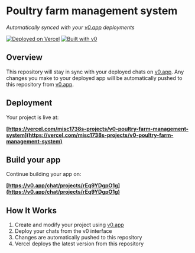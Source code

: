 # Poultry farm management system

*Automatically synced with your [v0.app](https://v0.app) deployments*

[![Deployed on Vercel](https://img.shields.io/badge/Deployed%20on-Vercel-black?style=for-the-badge&logo=vercel)](https://vercel.com/misc1738s-projects/v0-poultry-farm-management-system)
[![Built with v0](https://img.shields.io/badge/Built%20with-v0.app-black?style=for-the-badge)](https://v0.app/chat/projects/rEq9YDgpO1g)

## Overview

This repository will stay in sync with your deployed chats on [v0.app](https://v0.app).
Any changes you make to your deployed app will be automatically pushed to this repository from [v0.app](https://v0.app).

## Deployment

Your project is live at:

**[https://vercel.com/misc1738s-projects/v0-poultry-farm-management-system](https://vercel.com/misc1738s-projects/v0-poultry-farm-management-system)**

## Build your app

Continue building your app on:

**[https://v0.app/chat/projects/rEq9YDgpO1g](https://v0.app/chat/projects/rEq9YDgpO1g)**

## How It Works

1. Create and modify your project using [v0.app](https://v0.app)
2. Deploy your chats from the v0 interface
3. Changes are automatically pushed to this repository
4. Vercel deploys the latest version from this repository